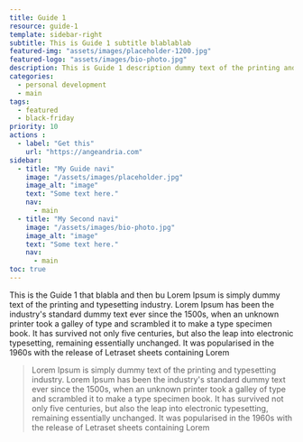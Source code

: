 ```yaml
---
title: Guide 1
resource: guide-1
template: sidebar-right
subtitle: This is Guide 1 subtitle blablablab
featured-img: "assets/images/placeholder-1200.jpg"	
featured-logo: "assets/images/bio-photo.jpg"	
description: This is Guide 1 description dummy text of the printing and typesetting industry. Lorem Ipsum has been the industry's standard dummy text ever since the 1500s, when an unknown printer took a galley of type and scrambled it to make a type specimen book. It has survived not only five centuries, but also the leap into electronic typesetting, remaining essentially unchanged. It was popularised in the 1960s with the release of Letraset sheets containing Lorem 
categories:
  - personal development
  - main
tags:
  - featured
  - black-friday
priority: 10
actions :
  - label: "Get this"
    url: "https://angeandria.com"
sidebar:
  - title: "My Guide navi" 
    image: "/assets/images/placeholder.jpg"
    image_alt: "image"
    text: "Some text here."
    nav:
      - main                      
  - title: "My Second navi" 
    image: "/assets/images/bio-photo.jpg"
    image_alt: "image"
    text: "Some text here."
    nav:
      - main                            
toc: true      
---
```


This is the Guide 1 that blabla and then bu
Lorem Ipsum is simply dummy text of the printing and typesetting industry. Lorem Ipsum has been the industry's standard dummy text ever since the 1500s, when an unknown printer took a galley of type and scrambled it to make a type specimen book. It has survived not only five centuries, but also the leap into electronic typesetting, remaining essentially unchanged. It was popularised in the 1960s with the release of Letraset sheets containing Lorem 

> Lorem Ipsum is simply dummy text of the printing and typesetting industry. Lorem Ipsum has been the industry's standard dummy text ever since the 1500s, when an unknown printer took a galley of type and scrambled it to make a type specimen book. It has survived not only five centuries, but also the leap into electronic typesetting, remaining essentially unchanged. It was popularised in the 1960s with the release of Letraset sheets containing Lorem 